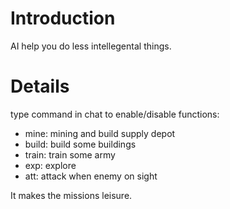 # Introduction #

AI help you do less intellegental things.


# Details #

type command in chat to enable/disable functions:

  * mine: mining and build supply depot
  * build: build some buildings
  * train: train some army
  * exp: explore
  * att: attack when enemy on sight

It makes the missions leisure.